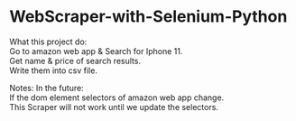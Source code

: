 # WebScraper-with-Selenium-Python
What this project do:\
Go to amazon web app & Search for Iphone 11.\
Get name & price of search results.\
Write them into csv file.

Notes: In the future:\
If the dom element selectors of amazon web app change.\
This Scraper will not work until we update the selectors.
